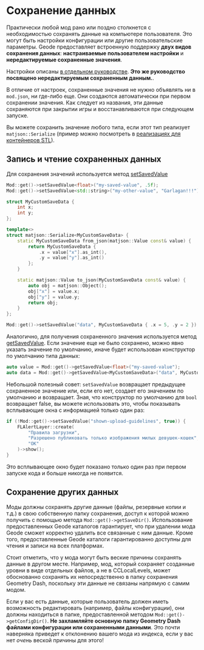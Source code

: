 # Сохранение данных

Практически любой мод рано или поздно столкнется с необходимостью сохранять данные на компьютере пользователя. Это могут быть настройки конфигурации или другие пользовательские параметры. Geode предоставляет встроенную поддержку **двух видов сохранения данных**: **настраиваемые пользователем настройки** и **нередактируемые сохраненные значения**.

Настройки описаны [в отдельном руководстве](/mods/settings.md). **Это же руководство посвящено нередактируемым сохраненным данным.**.

В отличие от настроек, сохраненные значения не нужно объявлять ни в `mod.json`, ни где-либо еще. Они создаются автоматически при первом сохранении значения. Как следует из названия, эти данные сохраняются при закрытии игры и восстанавливаются при следующем запуске.

Вы можете сохранить значение любого типа, если этот тип реализует `matjson::Serialize` (пример можно посмотреть в [реализациях для контейнеров STL](https://github.com/geode-sdk/json/blob/main/include/matjson/stl_serialize.hpp)).

## Запись и чтение сохраненных данных

Для сохранения значений используется метод [setSavedValue](/classes/geode/Mod#setSavedValue)

```cpp
Mod::get()->setSavedValue<float>("my-saved-value", .5f);
Mod::get()->setSavedValue<std::string>("my-other-value", "Garlagan!!!");

struct MyCustomSaveData {
    int x;
    int y;
};

template<>
struct matjson::Serialize<MyCustomSaveData> {
    static MyCustomSaveData from_json(matjson::Value const& value) {
        return MyCustomSaveData {
            .x = value["x"].as_int(),
            .y = value["y"].as_int()
        };
    }

    static matjson::Value to_json(MyCustomSaveData const& value) {
        auto obj = matjson::Object();
        obj["x"] = value.x;
        obj["y"] = value.y;
        return obj;
    }
};

Mod::get()->setSavedValue("data", MyCustomSaveData { .x = 5, .y = 2 });
```

Аналогично, для получения сохраненного значения используется метод [getSavedValue](/classes/geode/Mod#getSavedValue). Если значение еще не было сохранено, можно явно указать значение по умолчанию, иначе будет использован конструктор по умолчанию типа данных:

```cpp
auto value = Mod::get()->getSavedValue<float>("my-saved-value");
auto data = Mod::get()->getSavedValue<MyCustomSaveData>("data", MyCustomSaveData { .x = 0, .y = 0 });
```

Небольшой полезный совет: `setSavedValue` возвращает предыдущее сохраненное значение или, если его нет, создает его значением по умолчанию и возвращает. Зная, что конструктор по умолчанию для `bool` возвращает false, вы можете использовать это, чтобы показывать всплывающие окна с информацией только один раз:
```cpp
if (!Mod::get()->setSavedValue("shown-upload-guidelines", true)) {
    FLAlertLayer::create(
        "Правила загрузки",
        "Разрешено публиковать только изображения милых девушек-кошек",
        "OK"
    )->show();
}
```

Это всплывающее окно будет показано только один раз при первом запуске кода и больше никогда не появится.

## Сохранение других данных

Моды должны сохранять другие данные (файлы, резервные копии и т.д.) в свою собственную папку сохранения, доступ к которой можно получить с помощью метода `Mod::get()->getSaveDir()`. Использование предоставленных Geode каталогов гарантирует, что при удалении мода Geode сможет корректно удалить все связанные с ним данные. Кроме того, предоставленные Geode каталоги гарантированно доступны для чтения и записи на всех платформах.

Стоит отметить, что у мода могут быть веские причины сохранять данные в другом месте. Например, мод, который сохраняет созданные уровни в виде отдельных файлов, а не в CCLocalLevels, может обоснованно сохранять их непосредственно в папку сохранения Geometry Dash, поскольку эти данные не связаны напрямую с самим модом.

Если у вас есть данные, которые пользователь должен иметь возможность редактировать (например, файлы конфигурации), они должны находиться в папке, предоставленной методом `Mod::get()->getConfigDir()`.  **Не захламляйте основную папку Geometry Dash файлами конфигурации или сохраненными данными**. Это почти наверняка приведет к отклонению вашего мода из индекса, если у вас нет _очень_ веской причины для этого!
